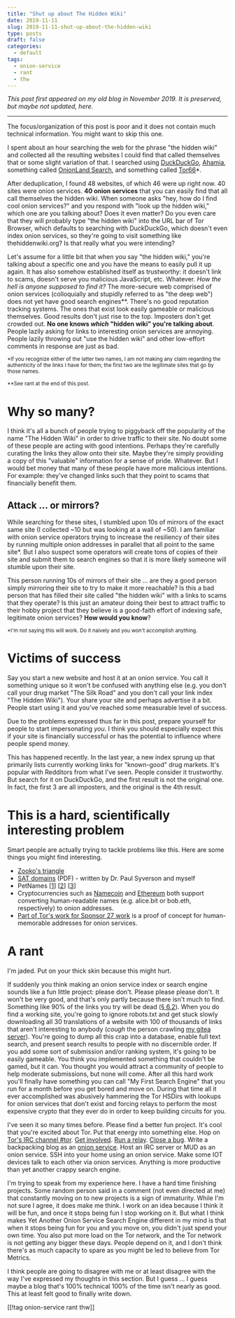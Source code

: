 ```yaml
---
title: "Shut up about The Hidden Wiki"
date: 2019-11-11
slug: 2019-11-11-shut-up-about-the-hidden-wiki
type: posts
draft: false
categories:
  - default
tags:
  - onion-service
  - rant
  - thw
---
```


*This post first appeared on my old blog in November 2019. It is preserved, but
maybe not updated, here.*

---

The focus/organization of this post is poor and it does not contain much
technical information. You might want to skip this one.

[ddg]: https://duckduckgo.com
[ahmia]: http://msydqstlz2kzerdg.onion
[olsearch]: http://3bbad7fauom4d6sgppalyqddsqbf5u5p56b5k5uk2zxsy3d6ey2jobad.onion
[tor66]: http://tor66sezptuu2nta.onion
[satpdf]: /papers/secdev19-satdomains.pdf
[zooko]: https://en.wikipedia.org/wiki/Zooko%27s_triangle
[gitea]: http://lgekyjf5vosmbfvcxzg3g5mmcncmwy4d3nhjrdqqiqzl5nmhqlfemaid.onion

I spent about an hour searching the web for the phrase "the hidden wiki" and
collected all the resulting websites I could find that called themselves that
or some slight variation of that. I searched using [DuckDuckGo][ddg],
[Ahamia][ahmia], something called [OnionLand Search][olsearch], and something
called [Tor66][tor66]*.

After deduplication, I found 48 websites, of which 46 were up right now. 40
sites were onion services.  **40 onion services** that you can easily find that
all call themselves the hidden wiki. When someone asks "hey, how do I find cool
onion services?" and you respond with "look up the hidden wiki," which one are
you talking about? Does it even matter? Do you even care that they will
probably type "the hidden wiki" into the URL bar of Tor Browser, which
defaults to searching with DuckDuckGo, which doesn't even index onion services,
so they're going to visit something like thehiddenwiki.org? Is that really what
you were intending?

Let's assume for a little bit that when you say "the hidden wiki," you're
talking about a specific one and you have the means to easily pull it up again.
It has also somehow established itself as trustworthy: it doesn't link to scams,
doesn't serve you malicious JavaScript, etc. Whatever. *How the hell is anyone
supposed to find it?*
The more-secure web comprised of onion services (colloquially and stupidly
referred to as "the deep web") does not yet have good search engines\*\*.
There's no good reputation tracking systems. The ones that exist look easily
gameable or malicious themselves. Good results don't just rise to the top.
Imposters don't get crowded out. **No one knows _which_ "hidden wiki" you're
talking about**. People lazily asking for links to interesting onion services
are annoying. People lazily throwing out "use the hidden wiki" and other
low-effort comments in response are just as bad.

<small>*If you recognize either of the latter two names, I am
not making any claim regarding the authenticity of the links I have for them;
the first two are the legitimate sites that go by those names.</small>

<small>**See rant at the end of this post.</small>

# Why so many?

I think it's all a bunch of people trying to piggyback off the popularity
of the name "The Hidden Wiki" in order to drive traffic to their site.
No doubt some of these people are acting with good intentions. Perhaps
they're carefully curating the links they allow onto their site. Maybe they're
simply providing a copy of this "valuable" information for a sense of pride.
Whatever. But I would bet money that many of these people have more malicious
intentions. For example: they've changed links such that they point to scams
that financially benefit them.

## Attack ... or mirrors?

While searching for these sites, I stumbled upon 10s of mirrors of the exact
same site (I collected ~10 but was looking at a wall of ~50).
I am familiar
with onion service operators trying to increase the
resiliency of their sites by running multiple onion addresses in parallel that
all point to the same site*. But I also suspect some operators will create tons
of copies of their site and submit them to search engines so that it is more
likely someone will stumble upon their site.

This person running 10s of mirrors of their site ... are they a good person
simply mirroring their site to try to make it more reachable? Is this a bad person
that has filled their site called "the hidden wiki" with a links to scams that
they operate? Is this just an amateur doing their best to attract traffic to
their hobby project that they believe is a good-faith effort of indexing safe,
legitimate onion services? **How would you know**?

<small>*I'm not saying this will work. Do it naively and you won't accomplish
anything.</small>

# Victims of success

Say you start a new website and host it at an onion service. You call it
something unique so it won't be confused with anything else (e.g. you don't
call your drug market "The Silk Road" and you don't call your link index "The
Hidden Wiki"). Your share your site and perhaps advertise it a bit. 
People start using it and you've reached some measurable level of success.

Due to the problems expressed thus far in this post, prepare yourself for
people to start impersonating *you*. I think you should especially expect this
if your site is financially successful or has the potential to influence where
people spend money.

This has happened recently. In the last year, a new index sprung up that
primarily lists currently working links for "known-good" drug markets. It's
popular with Redditors from what I've seen. People consider it trustworthy. But
search for it on DuckDuckGo, and the first result is not the original one.
In fact, the first 3 are all imposters, and the original is the 4th result.

# This is a hard, scientifically interesting problem

Smart people are actually trying to tackle problems like this. Here are some
things you might find interesting.

- [Zooko's triangle][zooko]
- [SAT domains][satpdf] (PDF) - written by Dr. Paul Syverson and myself
- PetNames
[[1](https://nakamotoinstitute.org/secure-property-titles/)]
[[2](http://www.erights.org/elib/capability/pnml.html)]
[[3](https://tools.ietf.org/html/rfc7700)]
- Cryptocurrencies such as [Namecoin](https://bit.namecoin.org/) and
  [Ethereum](https://ens.domains/) both support converting human-readable names
(e.g. alice.bit or bob.eth, respectively) to onion addresses. 
- [Part of Tor's work for Sponsor 27 work][s27] is a proof of concept for
  human-memorable addresses for onion services.

[s27]: https://trac.torproject.org/projects/tor/wiki/org/sponsors/Sponsor27

# A rant

I'm jaded. Put on your thick skin because this might hurt.

If suddenly you think making an onion service index or search engine sounds
like a fun little project: please don't. Please please please don't.  It won't
be very good, and that's only partly because there isn't much to find.
Something like
90% of the links you try will be dead
([§ 6.2](https://www.robgjansen.com/publications/torusage-imc2018.pdf)).
When you do find a
working site, you're going to ignore robots.txt and get stuck slowly
downloading all 30 translations of a website with 100 of thousands of links
that aren't interesting to anybody (*cough* the person crawling [my gitea
server][gitea]).  You're going to dump all this crap into a database, enable
full text search, and present search results to people with no discernible
order. If you add some sort of submission and/or ranking system, it's going to
be easily gameable. You think you implemented something that couldn't be gamed,
but it can.  You thought you would attract a community of people to help
moderate submissions, but none will come.  After all this hard work you'll
finally have something you can call "My First Search Engine" that you run for a
month before you get bored and move on. During that time all it ever
accomplished was abusively hammering the Tor HSDirs with lookups for onion
services that don't exist and forcing relays to perform the most expensive
crypto that they ever do in order to keep building circuits for you.

I've seen it so many times before. Please find a better fun project. It's cool
that you're excited about Tor. Put that energy into something else.
Hop on [Tor's IRC channel #tor](https://webchat.oftc.net/?channels=%23tor).
[Get involved](https://community.torproject.org/).
[Run a relay](https://community.torproject.org/relay/).
[Close a bug](https://trac.torproject.org/projects/tor).
Write a backpacking blog as an [onion service](https://community.torproject.org/onion-services/).
Host an IRC server or MUD as an onion service.  SSH into your home using an
onion service. Make some IOT devices talk to each other via onion services.
Anything is more productive than yet another crappy search engine.

I'm trying to speak from my experience here. I have a hard time finishing
projects. Some random person said in a comment (not even directed at me) that
constantly moving on to new projects is a sign of immaturity. While I'm not
sure I agree, it does make me think. I work on an idea because I think it will
be fun, and once it stops being fun I stop working on it.  But what I think
makes Yet Another Onion Service Search Engine different in my mind is that when
it stops being fun for you and you move on, you didn't just spend your own
time. You also put more load on the Tor network, and the Tor network is not
getting any bigger these days. People depend on it, and I don't think there's
as much capacity to spare as you might be led to believe from Tor Metrics.

I think people are going to disagree with me or at least disagree with the way
I've expressed my thoughts in this section. But I guess ... I guess maybe a
blog that's 100% technical 100% of the time isn't nearly as good. This at least
felt good to finally write down.

[[!tag onion-service rant thw]]
